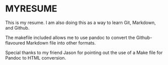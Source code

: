 MYRESUME
========

This is my resume.
I am also doing this as a way to learn Git, Markdown, and Github.

The makefile included allows me to use pandoc to convert the Github-flavoured Markdown file into other formats. 

Special thanks to my friend Jason for pointing out the use of a Make file for Pandoc to HTML conversion.
